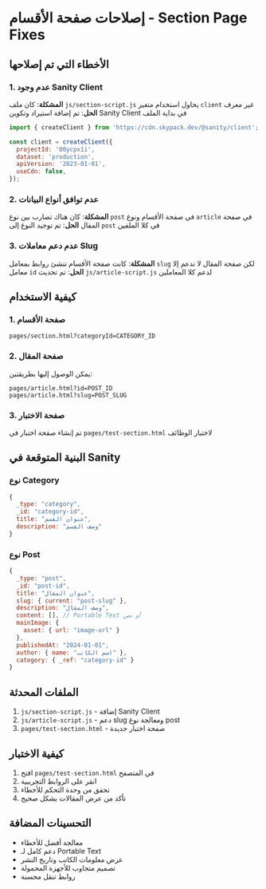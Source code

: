 # إصلاحات صفحة الأقسام - Section Page Fixes

## الأخطاء التي تم إصلاحها

### 1. عدم وجود Sanity Client
**المشكلة**: كان ملف `js/section-script.js` يحاول استخدام متغير `client` غير معرف
**الحل**: تم إضافة استيراد وتكوين Sanity Client في بداية الملف

```javascript
import { createClient } from 'https://cdn.skypack.dev/@sanity/client';

const client = createClient({
  projectId: '00ycpx1i',
  dataset: 'production',
  apiVersion: '2023-01-01',
  useCdn: false,
});
```

### 2. عدم توافق أنواع البيانات
**المشكلة**: كان هناك تضارب بين نوع `post` في صفحة الأقسام ونوع `article` في صفحة المقال
**الحل**: تم توحيد النوع إلى `post` في كلا الملفين

### 3. عدم دعم معاملات Slug
**المشكلة**: كانت صفحة الأقسام تنشئ روابط بمعامل `slug` لكن صفحة المقال لا تدعم إلا معامل `id`
**الحل**: تم تحديث `js/article-script.js` لدعم كلا المعاملين

## كيفية الاستخدام

### 1. صفحة الأقسام
```
pages/section.html?categoryId=CATEGORY_ID
```

### 2. صفحة المقال
يمكن الوصول إليها بطريقتين:
```
pages/article.html?id=POST_ID
pages/article.html?slug=POST_SLUG
```

### 3. صفحة الاختبار
تم إنشاء صفحة اختبار في `pages/test-section.html` لاختبار الوظائف

## البنية المتوقعة في Sanity

### نوع Category
```javascript
{
  _type: "category",
  _id: "category-id",
  title: "عنوان القسم",
  description: "وصف القسم"
}
```

### نوع Post
```javascript
{
  _type: "post",
  _id: "post-id",
  title: "عنوان المقال",
  slug: { current: "post-slug" },
  description: "وصف المقال",
  content: [], // Portable Text أو نص
  mainImage: {
    asset: { url: "image-url" }
  },
  publishedAt: "2024-01-01",
  author: { name: "اسم الكاتب" },
  category: { _ref: "category-id" }
}
```

## الملفات المحدثة

1. `js/section-script.js` - إضافة Sanity Client
2. `js/article-script.js` - دعم slug ومعالجة نوع post
3. `pages/test-section.html` - صفحة اختبار جديدة

## كيفية الاختبار

1. افتح `pages/test-section.html` في المتصفح
2. انقر على الروابط التجريبية
3. تحقق من وحدة التحكم للأخطاء
4. تأكد من عرض المقالات بشكل صحيح

## التحسينات المضافة

- معالجة أفضل للأخطاء
- دعم كامل لـ Portable Text
- عرض معلومات الكاتب وتاريخ النشر
- تصميم متجاوب للأجهزة المحمولة
- روابط تنقل محسنة